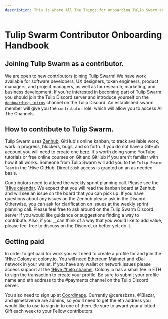 ```yaml
---
description: This is where All The Things for onboarding Tulip Swarm are elucidated.
---
```


# Tulip Swarm Contributor Onboarding Handbook

## Joining Tulip Swarm as a contributor.

We are open to new contributors joining Tulip Swarm! We have work available for software developers, UX designers, token engineers, product managers, and project managers, as well as for research, marketing, and business development. If you're interested in becoming part of Tulip Swarm you should join the Tulip Discord server and introduce yourself on the [`#onboarding-intros`](https://discord.gg/SRYMKh3C4W) channel on the Tulip Discord. An established swarm member will give you the `contributor` role, which will allow you to access All The Channels.

## How to contribute to Tulip Swarm.

Tulip Swarm uses [Zenhub](https://app.zenhub.com/workspaces/tulip-602d5e1301c49f001508b160/board?repos=294258490), GitHub's online kanban, to track available work, work in progress, blockers, bugs, and so forth. If you do not have a GitHub account you will need to create one [here](https://github.com/). It's worth doing some YouTube tutorials or free online courses on Git and GitHub if you aren't familiar with how it all works. Someone from Tulip Swarm will add you to the `Tulip Swarm Team` in the 1Hive GitHub. Direct `push` access is granted on an as needed basis.

Contributors need to attend the weekly sprint planning call. Please see the [1Hive calendar](https://app.gitbook.com/@1hive/s/1hive/~/drafts/-MgdRBMUvmXAK3mZdIGQ/v/master/getting-started/calendar).  We expect that you will read the kanban board at Zenhub and will see an issue on the board that you can pick up. If you have questions about any issues on the Zenhub please ask in the Discord. Otherwise, you can ask for clarification on issues at the weekly sprint planning call. Please feel free to ask around on the Tulip Swarm Discord server if you would like guidance or suggestions finding a way to contribute. Also, if you __can think of a way that _you_ would like to add value, please feel free to discuss on the Discord, or better yet, do it.

## Getting paid

In order to get paid for work you will need to create a profile for and join the [1Hive Colony](https://xdai.colony.io/colony/tulip) at [colony.io](https://colony.io/). You will need Ethereum Mainnet and xDai network in your wallet. If you have any wallet or network issues please access support at the [1Hive \#help channel](https://discord.gg/MZqr8CaUJj).  Colony.io has a small fee in ETH to sign the transaction to create your profile. Be sure to submit your profile name and eth address to the \#payments channel on the Tulip Discord server.

You also need to sign up at [Coordinape](https://app.coordinape.com/team). Currently @ceresbzns, @Blazar, and @metaverde are admins, so you'll need to get the eth address you would like to use to sign in to one of them.  Be sure to award your allotted Gift each week to your Fellow contributors. 



